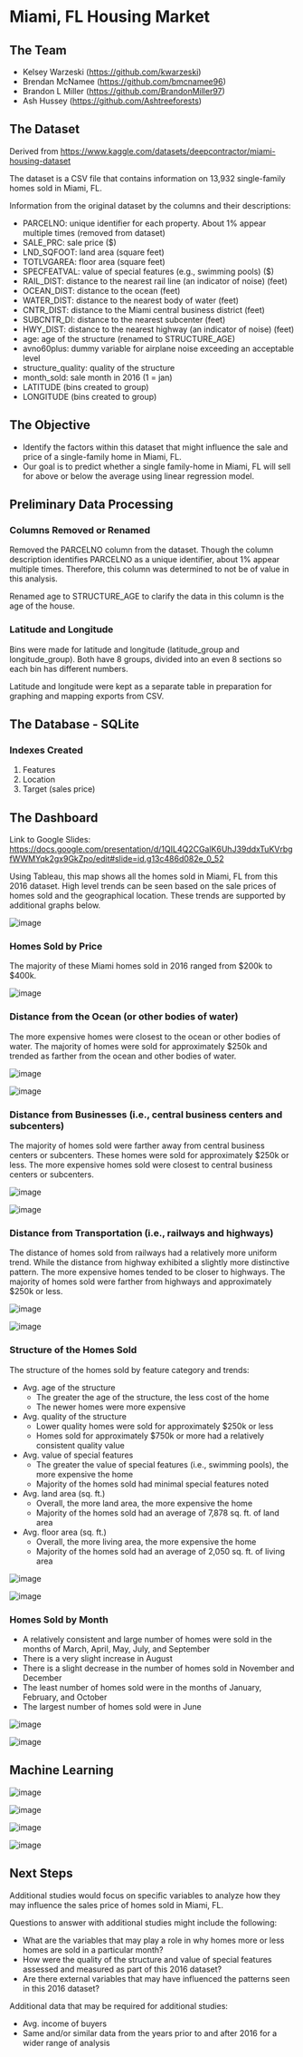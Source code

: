 # Miami, FL Housing Market

## The Team
* Kelsey Warzeski (https://github.com/kwarzeski)
* Brendan McNamee (https://github.com/bmcnamee96)
* Brandon L Miller (https://github.com/BrandonMiller97)
* Ash Hussey (https://github.com/Ashtreeforests)

## The Dataset
Derived from https://www.kaggle.com/datasets/deepcontractor/miami-housing-dataset

The dataset is a CSV file that contains information on 13,932 single-family homes sold in Miami, FL.

Information from the original dataset by the columns and their descriptions:

* PARCELNO: unique identifier for each property. About 1% appear multiple times (removed from dataset)
* SALE_PRC: sale price ($)
* LND_SQFOOT: land area (square feet)
* TOTLVGAREA: floor area (square feet)
* SPECFEATVAL: value of special features (e.g., swimming pools) ($)
* RAIL_DIST: distance to the nearest rail line (an indicator of noise) (feet)
* OCEAN_DIST: distance to the ocean (feet)
* WATER_DIST: distance to the nearest body of water (feet)
* CNTR_DIST: distance to the Miami central business district (feet)
* SUBCNTR_DI: distance to the nearest subcenter (feet)
* HWY_DIST: distance to the nearest highway (an indicator of noise) (feet)
* age: age of the structure (renamed to STRUCTURE_AGE)
* avno60plus: dummy variable for airplane noise exceeding an acceptable level
* structure_quality: quality of the structure
* month_sold: sale month in 2016 (1 = jan)
* LATITUDE (bins created to group)
* LONGITUDE (bins created to group)

## The Objective
* Identify the factors within this dataset that might influence the sale and price of a single-family home in Miami, FL.
* Our goal is to predict whether a single family-home in Miami, FL will sell for above or below the average using linear regression model.

## Preliminary Data Processing

### Columns Removed or Renamed

Removed the PARCELNO column from the dataset. Though the column description identifies PARCELNO as a unique identifier, about 1% appear multiple times. Therefore, this column was determined to not be of value in this analysis. 

Renamed age to STRUCTURE_AGE to clarify the data in this column is the age of the house. 

### Latitude and Longitude 

Bins were made for latitude and longitude (latitude_group and longitude_group). Both have 8 groups, divided into an even 8 sections so each bin has different numbers. 

Latitude and longitude were kept as a separate table in preparation for graphing and mapping exports from CSV.

## The Database - SQLite 

### Indexes Created

1. Features
2. Location
3. Target (sales price) 

## The Dashboard

Link to Google Slides: https://docs.google.com/presentation/d/1QIL4Q2CGalK6UhJ39ddxTuKVrbgfWWMYqk2gx9GkZpo/edit#slide=id.g13c486d082e_0_52

Using Tableau, this map shows all the homes sold in Miami, FL from this 2016 dataset. High level trends can be seen based on the sale prices of homes sold and the geographical location. These trends are supported by additional graphs below. 

![image](https://user-images.githubusercontent.com/96931376/180333216-31c36142-2316-4ea8-bd36-9f74b9fe2cd4.png)

### Homes Sold by Price 

The majority of these Miami homes sold in 2016 ranged from $200k to $400k. 

![image](https://user-images.githubusercontent.com/96931376/180333583-3cb644b7-c72d-4615-be53-f197ef798803.png)

### Distance from the Ocean (or other bodies of water) 

The more expensive homes were closest to the ocean or other bodies of water. The majority of homes were sold for approximately $250k and trended as farther from the ocean and other bodies of water. 

![image](https://user-images.githubusercontent.com/96931376/180333937-290178c9-9aa5-4c74-ab00-1cff985e721a.png)

![image](https://user-images.githubusercontent.com/96931376/180333922-30ae1682-7756-4ff0-91c1-a634880a31a1.png)

### Distance from Businesses (i.e., central business centers and subcenters) 

The majority of homes sold were farther away from central business centers or subcenters. These homes were sold for approximately $250k or less. The more expensive homes sold were closest to central business centers or subcenters. 

![image](https://user-images.githubusercontent.com/96931376/180334547-2321c56c-1b39-41ad-b724-df587a0a03f2.png)

![image](https://user-images.githubusercontent.com/96931376/180334578-0631cbbb-6ac5-4933-b6c3-c01e9e602dc7.png)

### Distance from Transportation (i.e., railways and highways)

The distance of homes sold from railways had a relatively more uniform trend. While the distance from highway exhibited a slightly more distinctive pattern. The more expensive homes tended to be closer to highways. The majority of homes sold were farther from highways and approximately $250k or less. 

![image](https://user-images.githubusercontent.com/96931376/180335718-13bfa28f-b783-4974-a10c-88e3f9bd658e.png)

![image](https://user-images.githubusercontent.com/96931376/180335738-11db27d3-3cd6-4a61-905e-82c6b02aef0e.png)

### Structure of the Homes Sold

The structure of the homes sold by feature category and trends: 

* Avg. age of the structure
  * The greater the age of the structure, the less cost of the home
  * The newer homes were more expensive 
* Avg. quality of the structure
  * Lower quality homes were sold for approximately $250k or less 
  * Homes sold for approximately $750k or more had a relatively consistent quality value 
* Avg. value of special features
  * The greater the value of special features (i.e., swimming pools), the more expensive the home
  * Majority of the homes sold had minimal special features noted
* Avg. land area (sq. ft.)
  * Overall, the more land area, the more expensive the home
  * Majority of the homes sold had an average of 7,878 sq. ft. of land area
* Avg. floor area (sq. ft.) 
  * Overall, the more living area, the more expensive the home
  * Majority of the homes sold had an average of 2,050 sq. ft. of living area 

![image](https://user-images.githubusercontent.com/96931376/180335789-1dfc2f49-1e0d-4a45-a5ce-451f3893c13a.png)

![image](https://user-images.githubusercontent.com/96931376/180335815-e48959b8-a6ac-4684-9439-6ae3fb9b172c.png)

### Homes Sold by Month 

* A relatively consistent and large number of homes were sold in the months of March, April, May, July, and September
* There is a very slight increase in August
* There is a slight decrease in the number of homes sold in November and December 
* The least number of homes sold were in the months of January, February, and October
* The largest number of homes sold were in June 

![image](https://user-images.githubusercontent.com/96931376/180337319-236ebc37-2207-49ab-8085-ab982d5e54b1.png)

![image](https://user-images.githubusercontent.com/96931376/180337347-5e9c8395-8c37-4eb9-adba-d85d782ff0ec.png)

## Machine Learning

![image](https://user-images.githubusercontent.com/96931376/180338823-f2206bac-c057-4ce3-9018-cfd676c4e882.png)

![image](https://user-images.githubusercontent.com/96931376/180338845-fa6b8ec4-3c99-4190-b9f7-bf4da20f4755.png)

![image](https://user-images.githubusercontent.com/96931376/180338861-645c91a3-05d0-481b-83cf-408566d5a4a9.png)

![image](https://user-images.githubusercontent.com/96931376/180338874-301ed25d-6a19-4e55-b8d0-64d6f00a6885.png)

## Next Steps

Additional studies would focus on specific variables to analyze how they may influence the sales price of homes sold in Miami, FL. 

Questions to answer with additional studies might include the following: 
* What are the variables that may play a role in why homes more or less homes are sold in a particular month? 
* How were the quality of the structure and value of special features assessed and measured as part of this 2016 dataset? 
* Are there external variables that may have influenced the patterns seen in this 2016 dataset? 

Additional data that may be required for additional studies: 
* Avg. income of buyers
* Same and/or similar data from the years prior to and after 2016 for a wider range of analysis







  
  
